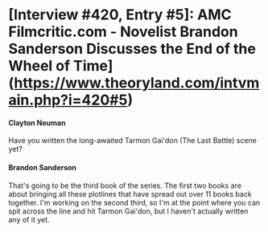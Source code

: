 # [Interview #420, Entry #5]: AMC Filmcritic.com - Novelist Brandon Sanderson Discusses the End of the Wheel of Time](https://www.theoryland.com/intvmain.php?i=420#5)

#### Clayton Neuman

Have you written the long-awaited Tarmon Gai'don (The Last Battle) scene yet?

#### Brandon Sanderson

That's going to be the third book of the series. The first two books are about bringing all these plotlines that have spread out over 11 books back together. I'm working on the second third, so I'm at the point where you can spit across the line and hit Tarmon Gai'don, but I haven't actually written any of it yet.

